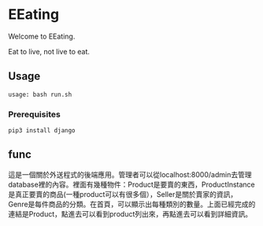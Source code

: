 # EEating

Welcome to EEating.

Eat to live, not live to eat.

## Usage

```
usage: bash run.sh
```

### Prerequisites

```
pip3 install django
```

## func

這是一個關於外送程式的後端應用。管理者可以從localhost:8000/admin去管理database裡的內容。裡面有幾種物件：Product是要賣的東西，ProductInstance是真正要賣的商品(一種product可以有很多個），Seller是關於賣家的資訊，Genre是每件商品的分類。在首頁，可以顯示出每種類別的數量。上面已經完成的連結是Product，點進去可以看到product列出來，再點進去可以看到詳細資訊。
